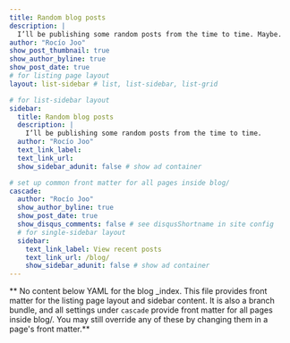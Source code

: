 ```yaml
---
title: Random blog posts
description: |
  I’ll be publishing some random posts from the time to time. Maybe.
author: "Rocío Joo"
show_post_thumbnail: true
show_author_byline: true
show_post_date: true
# for listing page layout
layout: list-sidebar # list, list-sidebar, list-grid

# for list-sidebar layout
sidebar: 
  title: Random blog posts
  description: |
    I’ll be publishing some random posts from the time to time. 
  author: "Rocío Joo"
  text_link_label: 
  text_link_url: 
  show_sidebar_adunit: false # show ad container

# set up common front matter for all pages inside blog/
cascade:
  author: "Rocío Joo"
  show_author_byline: true
  show_post_date: true
  show_disqus_comments: false # see disqusShortname in site config
  # for single-sidebar layout
  sidebar:
    text_link_label: View recent posts
    text_link_url: /blog/
    show_sidebar_adunit: false # show ad container
---
```


** No content below YAML for the blog _index. This file provides front matter for the listing page layout and sidebar content. It is also a branch bundle, and all settings under `cascade` provide front matter for all pages inside blog/. You may still override any of these by changing them in a page's front matter.**
